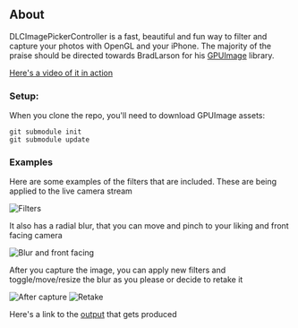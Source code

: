 About
-----

DLCImagePickerController is a fast, beautiful and fun way to filter and capture your photos with OpenGL and your iPhone.
The majority of the praise should be directed towards BradLarson for his [GPUImage](https://github.com/BradLarson/GPUImage) library.

[Here's a video of it in action](http://www.youtube.com/watch?v=2BFljDoJpB8)

### Setup:

When you clone the repo, you'll need to download GPUImage assets:

```
git submodule init
git submodule update
```

### Examples

Here are some examples of the filters that are included. These are being applied to the live camera stream

![Filters](http://i.imgur.com/bHNAN.png)

It also has a radial blur, that you can move and pinch to your liking and front facing camera

![Blur and front facing](http://i.imgur.com/Tmie1.png)

After you capture the image, you can apply new filters and toggle/move/resize the blur as you please or decide to retake it

![After capture](http://i.imgur.com/vNobh.png)
![Retake](http://i.imgur.com/OQXLN.png?5778)

Here's a link to the [output](http://i.imgur.com/0OncO.jpg) that gets produced



